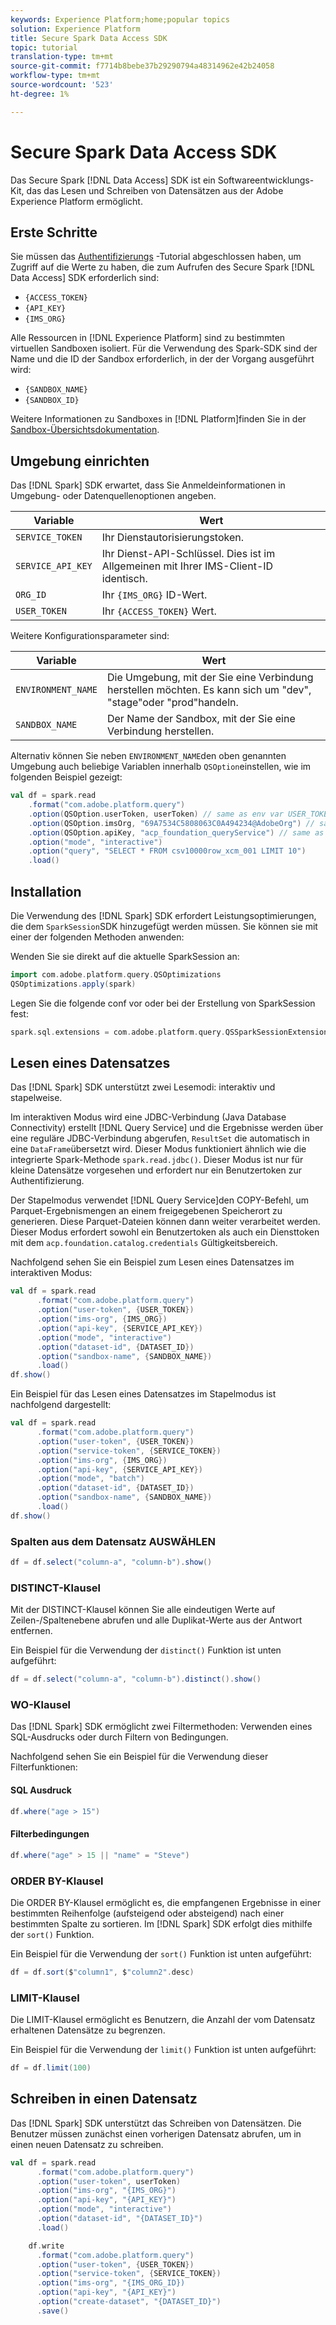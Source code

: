```yaml
---
keywords: Experience Platform;home;popular topics
solution: Experience Platform
title: Secure Spark Data Access SDK
topic: tutorial
translation-type: tm+mt
source-git-commit: f7714b8bebe37b29290794a48314962e42b24058
workflow-type: tm+mt
source-wordcount: '523'
ht-degree: 1%

---
```



# Secure Spark Data Access SDK

Das Secure Spark [!DNL Data Access] SDK ist ein Softwareentwicklungs-Kit, das das Lesen und Schreiben von Datensätzen aus der Adobe Experience Platform ermöglicht.

## Erste Schritte

Sie müssen das [Authentifizierungs](../../tutorials/authentication.md) -Tutorial abgeschlossen haben, um Zugriff auf die Werte zu haben, die zum Aufrufen des Secure Spark [!DNL Data Access] SDK erforderlich sind:

- `{ACCESS_TOKEN}`
- `{API_KEY}`
- `{IMS_ORG}`

Alle Ressourcen in [!DNL Experience Platform] sind zu bestimmten virtuellen Sandboxen isoliert. Für die Verwendung des Spark-SDK sind der Name und die ID der Sandbox erforderlich, in der der Vorgang ausgeführt wird:

- `{SANDBOX_NAME}`
- `{SANDBOX_ID}`

Weitere Informationen zu Sandboxes in [!DNL Platform]finden Sie in der [Sandbox-Übersichtsdokumentation](../../sandboxes/home.md).

## Umgebung einrichten

Das [!DNL Spark] SDK erwartet, dass Sie Anmeldeinformationen in Umgebung- oder Datenquellenoptionen angeben.

| Variable | Wert |
| -------- | ----- | 
| `SERVICE_TOKEN` | Ihr Dienstautorisierungstoken. |
| `SERVICE_API_KEY` | Ihr Dienst-API-Schlüssel. Dies ist im Allgemeinen mit Ihrer IMS-Client-ID identisch. |
| `ORG_ID` | Ihr `{IMS_ORG}` ID-Wert. |
| `USER_TOKEN` | Ihr `{ACCESS_TOKEN}` Wert. |

Weitere Konfigurationsparameter sind:

| Variable | Wert |
| -------- | ----- |
| `ENVIRONMENT_NAME` | Die Umgebung, mit der Sie eine Verbindung herstellen möchten. Es kann sich um &quot;dev&quot;, &quot;stage&quot;oder &quot;prod&quot;handeln. |
| `SANDBOX_NAME` | Der Name der Sandbox, mit der Sie eine Verbindung herstellen. |

Alternativ können Sie neben `ENVIRONMENT_NAME`den oben genannten Umgebung auch beliebige Variablen innerhalb `QSOption`einstellen, wie im folgenden Beispiel gezeigt:

```scala
val df = spark.read
    .format("com.adobe.platform.query")
    .option(QSOption.userToken, userToken) // same as env var USER_TOKEN
    .option(QSOption.imsOrg, "69A7534C5808063C0A494234@AdobeOrg") // same as env var ORG_ID
    .option(QSOption.apiKey, "acp_foundation_queryService") // same as env var SERVICE_API_KEY
    .option("mode", "interactive")
    .option("query", "SELECT * FROM csv10000row_xcm_001 LIMIT 10")
    .load()
```

## Installation

Die Verwendung des [!DNL Spark] SDK erfordert Leistungsoptimierungen, die dem `SparkSession`SDK hinzugefügt werden müssen. Sie können sie mit einer der folgenden Methoden anwenden:

Wenden Sie sie direkt auf die aktuelle SparkSession an:

```scala
import com.adobe.platform.query.QSOptimizations
QSOptimizations.apply(spark)
```

Legen Sie die folgende conf vor oder bei der Erstellung von SparkSession fest:

```scala
spark.sql.extensions = com.adobe.platform.query.QSSparkSessionExtensions
```

## Lesen eines Datensatzes

Das [!DNL Spark] SDK unterstützt zwei Lesemodi: interaktiv und stapelweise.

Im interaktiven Modus wird eine JDBC-Verbindung (Java Database Connectivity) erstellt [!DNL Query Service] und die Ergebnisse werden über eine reguläre JDBC-Verbindung abgerufen, `ResultSet` die automatisch in eine `DataFrame`übersetzt wird. Dieser Modus funktioniert ähnlich wie die integrierte Spark-Methode `spark.read.jdbc()`. Dieser Modus ist nur für kleine Datensätze vorgesehen und erfordert nur ein Benutzertoken zur Authentifizierung.

Der Stapelmodus verwendet [!DNL Query Service]den COPY-Befehl, um Parquet-Ergebnismengen an einem freigegebenen Speicherort zu generieren. Diese Parquet-Dateien können dann weiter verarbeitet werden. Dieser Modus erfordert sowohl ein Benutzertoken als auch ein Diensttoken mit dem `acp.foundation.catalog.credentials` Gültigkeitsbereich.

Nachfolgend sehen Sie ein Beispiel zum Lesen eines Datensatzes im interaktiven Modus:

```scala
val df = spark.read
      .format("com.adobe.platform.query")
      .option("user-token", {USER_TOKEN})
      .option("ims-org", {IMS_ORG})
      .option("api-key", {SERVICE_API_KEY})
      .option("mode", "interactive")
      .option("dataset-id", {DATASET_ID})
      .option("sandbox-name", {SANDBOX_NAME})
      .load()
df.show()
```

Ein Beispiel für das Lesen eines Datensatzes im Stapelmodus ist nachfolgend dargestellt:

```scala
val df = spark.read
      .format("com.adobe.platform.query")
      .option("user-token", {USER_TOKEN})
      .option("service-token", {SERVICE_TOKEN})
      .option("ims-org", {IMS_ORG})
      .option("api-key", {SERVICE_API_KEY})
      .option("mode", "batch")
      .option("dataset-id", {DATASET_ID})
      .option("sandbox-name", {SANDBOX_NAME})
      .load()
df.show()
```

### Spalten aus dem Datensatz AUSWÄHLEN

```scala
df = df.select("column-a", "column-b").show()
```

### DISTINCT-Klausel

Mit der DISTINCT-Klausel können Sie alle eindeutigen Werte auf Zeilen-/Spaltenebene abrufen und alle Duplikat-Werte aus der Antwort entfernen.

Ein Beispiel für die Verwendung der `distinct()` Funktion ist unten aufgeführt:

```scala
df = df.select("column-a", "column-b").distinct().show()
```

### WO-Klausel

Das [!DNL Spark] SDK ermöglicht zwei Filtermethoden: Verwenden eines SQL-Ausdrucks oder durch Filtern von Bedingungen.

Nachfolgend sehen Sie ein Beispiel für die Verwendung dieser Filterfunktionen:

#### SQL Ausdruck

```scala
df.where("age > 15")
```

#### Filterbedingungen

```scala
df.where("age" > 15 || "name" = "Steve")
```

### ORDER BY-Klausel

Die ORDER BY-Klausel ermöglicht es, die empfangenen Ergebnisse in einer bestimmten Reihenfolge (aufsteigend oder absteigend) nach einer bestimmten Spalte zu sortieren. Im [!DNL Spark] SDK erfolgt dies mithilfe der `sort()` Funktion.

Ein Beispiel für die Verwendung der `sort()` Funktion ist unten aufgeführt:

```scala
df = df.sort($"column1", $"column2".desc)
```

### LIMIT-Klausel

Die LIMIT-Klausel ermöglicht es Benutzern, die Anzahl der vom Datensatz erhaltenen Datensätze zu begrenzen.

Ein Beispiel für die Verwendung der `limit()` Funktion ist unten aufgeführt:

```scala
df = df.limit(100)
```

## Schreiben in einen Datensatz

Das [!DNL Spark] SDK unterstützt das Schreiben von Datensätzen. Die Benutzer müssen zunächst einen vorherigen Datensatz abrufen, um in einen neuen Datensatz zu schreiben.

```scala
val df = spark.read
      .format("com.adobe.platform.query")
      .option("user-token", userToken)
      .option("ims-org", "{IMS_ORG}")
      .option("api-key", "{API_KEY}")
      .option("mode", "interactive")
      .option("dataset-id", "{DATASET_ID}")
      .load()

    df.write
      .format("com.adobe.platform.query")
      .option("user-token", {USER_TOKEN})
      .option("service-token", {SERVICE_TOKEN})
      .option("ims-org", "{IMS_ORG_ID})
      .option("api-key", "{API_KEY}")
      .option("create-dataset", "{DATASET_ID}")
      .save()
```

